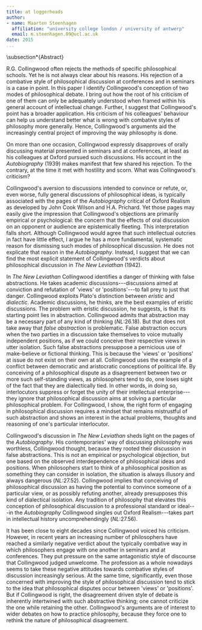 ```yaml
---
title: at loggerheads
author:
- name: Maarten Steenhagen
  affiliation: "university college london / university of antwerp"
  email: m.steenhagen.09@ucl.ac.uk
date: 2015
...
```


\subsection*{Abstract}

R.G. Collingwood often rejects the methods of specific philosophical schools. Yet he is not always clear about his reasons. His rejection of a combative style of philosophical discussion at conferences and in seminars is a case in point. In this paper I identify Collingwood's conception of two modes of philosophical debate. I bring out how the root of his criticism of one of them can only be adequately understood when framed within his general account of intellectual change. Further, I suggest that Collingwood's point has a broader application. His criticism of his colleagues' behaviour can help us understand better what is wrong with combative styles of philosophy more generally. Hence, Collingwood's arguments aid the increasingly central project of improving the way philosophy is done.

On more than one occasion, Collingwood expressly disapproves of orally discussing material presented in seminars and at conferences, at least as his colleagues at Oxford pursued such discussions. His account in the _Autobiography_ (1939) makes manifest that few shared his rejection. To the contrary, at the time it met with hostility and scorn. What was Collingwood's criticism?

Collingwood's aversion to discussions intended to convince or refute, or, even worse, fully general discussions of philosophical ideas, is typically associated with the pages of the _Autobiography_ critical of Oxford Realism as developed by John Cook Wilson and H.A. Prichard. Yet those pages may easily give the impression that Collingwood's objections are primarily empirical or psychological: the concern that the effects of oral discussion on an opponent or audience are epistemically fleeting. This interpretation falls short. Although Collingwood would agree that such intellectual outcries in fact have little effect, I argue he has a more fundamental, systematic reason for dismissing such modes of philosophical discussion. He does not explicate that reason in the _Autobiography_. Instead, I suggest that we can find the most explicit statement of Collingwood's verdicts about philosophical discussion in _The New Leviathan_ (1942).

In _The New Leviathan_ Collingwood identifies a danger of thinking with false abstractions. He takes academic discussions---discussions aimed at conviction and refutation of 'views' or 'positions'---to fall prey to just that danger. Collingwood exploits Plato's distinction between _eristic_ and _dialectic_. Academic discussions, he thinks, are the best examples of eristic discussions. The problem with eristic discussion, he suggests, is that its starting point lies in abstraction. Collingwood admits that abstraction may be a necessary part of any kind of thinking (_NL_:26.18). But that does not take away that _false abstraction_ is problematic. False abstraction occurs when the two parties in a discussion take themselves to voice mutually independent positions, as if we could conceive their respective views in utter isolation. Such false abstractions presuppose a pernicious use of make-believe or fictional thinking. This is because the 'views' or 'positions' at issue do not exist on their own at all. Collingwood uses the example of a conflict between democratic and aristocratic conceptions of political life. By conceiving of a philosophical dispute as a disagreement between two or more such self-standing views, as philosophers tend to do, one loses sight of the fact that they are dialectically tied. In other words, in doing so, interlocutors suppress or forget the unity of their intellectual enterprise---they ignore that philosophical discussion aims at solving a particular philosophical problem. For Collingwood, I show, the right form of engaging in philosophical discussion requires a mindset that remains mistrustful of such abstraction and shows an interest in the actual problems, thoughts and reasoning of one's particular interlocutor.

Collingwood's discussion in _The New Leviathan_ sheds light on the pages of the _Autobiography_. His contemporaries' way of discussing philosophy was worthless, Collingwood thought, because they rooted their discussion in false abstractions. This is not an empirical or psychological objection, but one based on the observed interdependence of philosophical ideas and positions. When philosophers start to think of a philosophical position as something they can consider in isolation, the situation is always illusory and always dangerous (_NL_:27.52). Collingwood implies that conceiving of philosophical discussion as having the potential to convince someone of a particular view, or as possibly refuting another, already presupposes this kind of dialectical isolation. Any tradition of philosophy that elevates this conception of philosophical discussion to a professional standard or ideal---in the _Autobiography_ Collingwood singles out Oxford Realism---takes part in intellectual history uncomprehendingly (_NL_:27.56).

It has been close to eight decades since Collingwood voiced his criticism. However, in recent years an increasing number of philosophers have reached a similarly negative verdict about the typically combative way in which philosophers engage with one another in seminars and at conferences. They put pressure on the same antagonistic style of discourse that Collingwood judged unwelcome. The profession as a whole nowadays seems to take these negative attitudes towards combative styles of discussion increasingly serious. At the same time, significantly, even those concerned with improving the style of philosophical discussion tend to stick to the idea that philosophical disputes occur between 'views' or 'positions'. But if Collingwood is right, the disagreement driven style of debate is inherently intertwined with such abstractive thinking; one cannot criticize the one while retaining the other. Collingwood's arguments are of interest to wider debates on how to practice philosophy, because they force one to rethink the nature of philosophical disagreement.
